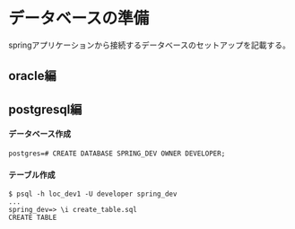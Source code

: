 # データベースの準備
springアプリケーションから接続するデータベースのセットアップを記載する。

## oracle編


## postgresql編

#### データベース作成
```
postgres=# CREATE DATABASE SPRING_DEV OWNER DEVELOPER;
```

#### テーブル作成

```
$ psql -h loc_dev1 -U developer spring_dev
...
spring_dev=> \i create_table.sql 
CREATE TABLE
```
